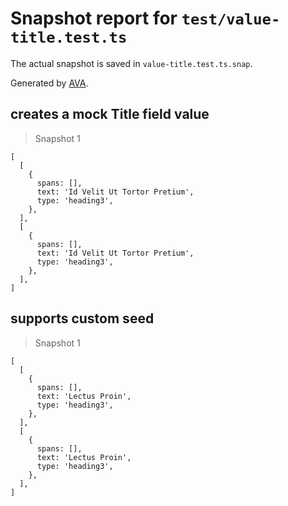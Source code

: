 # Snapshot report for `test/value-title.test.ts`

The actual snapshot is saved in `value-title.test.ts.snap`.

Generated by [AVA](https://avajs.dev).

## creates a mock Title field value

> Snapshot 1

    [
      [
        {
          spans: [],
          text: 'Id Velit Ut Tortor Pretium',
          type: 'heading3',
        },
      ],
      [
        {
          spans: [],
          text: 'Id Velit Ut Tortor Pretium',
          type: 'heading3',
        },
      ],
    ]

## supports custom seed

> Snapshot 1

    [
      [
        {
          spans: [],
          text: 'Lectus Proin',
          type: 'heading3',
        },
      ],
      [
        {
          spans: [],
          text: 'Lectus Proin',
          type: 'heading3',
        },
      ],
    ]
